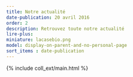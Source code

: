 ```yaml
---
title: Notre actualité
date-publication: 20 avril 2016
order: 2
description: Retrouvez toute notre actualité
lire-plus:
miniature: lacasebio.png
model: display-on-parent-and-no-personal-page
sort_items : date-publication
---
```


<!-- ******************************** -->
<!-- **** intro rayon **** -->



<!-- **** fin intro rayon ********* -->
<!-- ****************************** -->
<!--fin-excerpt-->

{% include coll_ext/main.html %}

